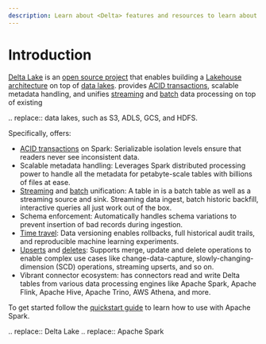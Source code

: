 ```yaml
---
description: Learn about <Delta> features and resources to learn about <Delta>.
---
```


# Introduction

[Delta Lake](https://delta.io) is an [open source project](https://github.com/delta-io/delta) that enables building a [Lakehouse architecture](https://databricks.com/blog/2020/01/30/what-is-a-data-lakehouse.html) on top of [data lakes](https://databricks.com/discover/data-lakes/introduction). <Delta> provides [ACID transactions](concurrency-control.md), scalable metadata handling, and unifies [streaming](delta-streaming.md) and [batch](delta-batch.md) data processing on top of existing <lakes>


.. <lakes> replace:: data lakes, such as S3, ADLS, GCS, and HDFS.

Specifically, <Delta> offers:

- [ACID transactions](concurrency-control.md) on Spark: Serializable isolation levels ensure that readers never see inconsistent data.
- Scalable metadata handling: Leverages Spark distributed processing power to handle all the metadata for petabyte-scale tables with billions of files at ease.
- [Streaming](delta-streaming.md) and [batch](delta-batch.md) unification: A table in <Delta> is a batch table as well as a streaming source and sink. Streaming data ingest, batch historic backfill, interactive queries all just work out of the box.
- Schema enforcement: Automatically handles schema variations to prevent insertion of bad records during ingestion.
- [Time travel](delta-batch.md#deltatimetravel): Data versioning enables rollbacks, full historical audit trails, and reproducible machine learning experiments.
- [Upserts](delta-update.md#delta-merge) and [deletes](delta-update.md#delta-delete): Supports merge, update and delete operations to enable complex use cases like change-data-capture, slowly-changing-dimension (SCD) operations, streaming upserts, and so on.
- Vibrant connector ecosystem: <Delta> has connectors read and write Delta tables from various data processing engines like Apache Spark, Apache Flink, Apache Hive, Apache Trino, AWS Athena, and more.

To get started follow the [quickstart guide](quick-start.md) to learn how to use <Delta> with Apache Spark.

.. <Delta> replace:: Delta Lake
.. <AS> replace:: Apache Spark
